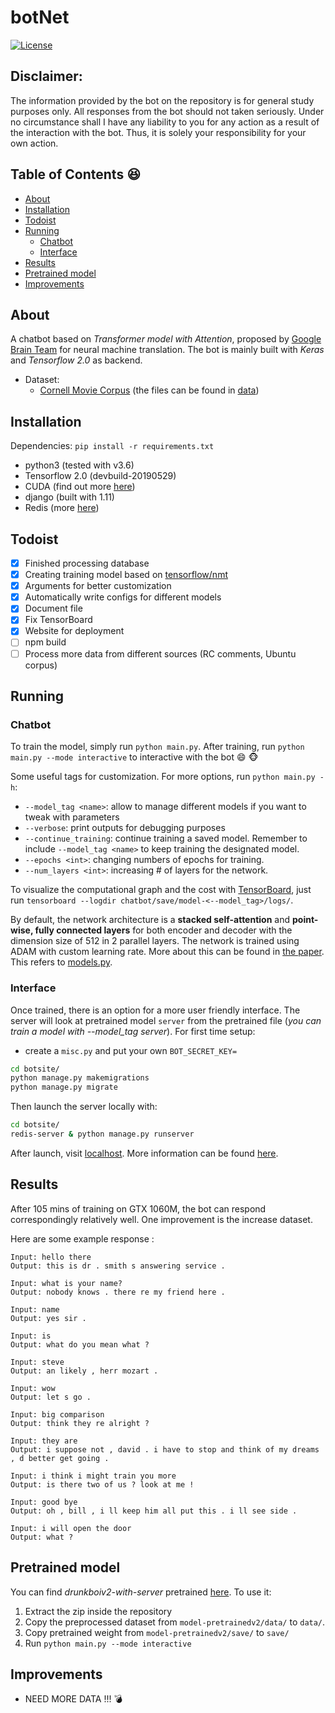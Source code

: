# botNet
[![License](https://img.shields.io/badge/License-Apache%202.0-brightgreen.svg)](https://opensource.org/licenses/Apache-2.0)

## Disclaimer:
The information provided by the bot on the repository is for general study purposes only. All responses from the bot should not taken seriously. Under no circumstance shall I have any liability to you for any action as a result of the interaction with the bot. Thus, it is solely your responsibility for your own action.

## Table of Contents :satisfied:
* [About](#about)
* [Installation](#installation)
* [Todoist](#Todoist)
* [Running](#running)
  * [Chatbot](#chatbot)
  * [Interface](#interface)
* [Results](#results)
* [Pretrained model](#pretrained-model)
* [Improvements](#improvements)

## About

A chatbot based on _Transformer model with Attention_, proposed by [Google Brain Team](https://arxiv.org/pdf/1706.03762.pdf) for neural machine translation. The bot is mainly built with _Keras_ and _Tensorflow 2.0_ as backend.

- Dataset:  
  * [Cornell Movie Corpus](https://www.cs.cornell.edu/~cristian/Cornell_Movie-Dialogs_Corpus.html)
    (the files can be found in [data](data/cornell))

## Installation
Dependencies: `pip install -r requirements.txt`
  - python3 (tested with v3.6)
  - Tensorflow 2.0 (devbuild-20190529)
  - CUDA (find out more [here](https://docs.nvidia.com/cuda/cuda-installation-guide-microsoft-windows/index.html))
  - django (built with 1.11)
  - Redis (more [here](https://redis.io/topics/quickstart))

## Todoist
-   [x] Finished processing database
-   [x] Creating training model based on [tensorflow/nmt](https://github.com/tensorflow/nmt)
-   [x] Arguments for better customization
-   [x] Automatically write configs for different models
-   [x] Document file
-   [x] Fix TensorBoard
-   [x] Website for deployment
-   [ ] npm build
-   [ ] Process more data from different sources (RC comments, Ubuntu corpus)

## Running

### Chatbot

To train the model, simply run `python main.py`. After training, run `python main.py --mode interactive` to interactive with the bot :smile: :monkey_face:

Some useful tags for customization. For more options, run `python main.py -h`:
  * `--model_tag <name>`: allow to manage different models if you want to tweak with parameters
  * `--verbose`: print outputs for debugging purposes
  * `--continue_training`: continue training a saved model. Remember to include `--model_tag <name>` to keep training the designated model.
  * `--epochs <int>`: changing numbers of epochs for training.
  * `--num_layers <int>`: increasing # of layers for the network.

To visualize the computational graph and the cost with [TensorBoard](https://www.tensorflow.org/how_tos/summaries_and_tensorboard/), just run `tensorboard --logdir chatbot/save/model-<--model_tag>/logs/`.

By default, the network architecture is a __stacked self-attention__ and __point-wise, fully connected layers__ for both encoder and decoder with the dimension size of 512 in 2 parallel layers. The network is trained using ADAM with custom learning rate. More about this can be found in [the paper](https://arxiv.org/pdf/1706.03762.pdf). This refers to [models.py](chatbot/model.py).


### Interface

Once trained, there is an option for a more user friendly interface. The server will look at pretrained model `server` from the pretrained file (_you can train a model with --model_tag server_). For first time setup:

- create a `misc.py` and put your own `BOT_SECRET_KEY=`

```bash
cd botsite/
python manage.py makemigrations
python manage.py migrate
```

Then launch the server locally with:

```bash
cd botsite/
redis-server & python manage.py runserver
```

After launch, visit [localhost](http://localhost:8000/). More information can be found [here](https://docs.djangoproject.com/en/1.10/howto/deployment/checklist/).


## Results

After 105 mins of training on GTX 1060M, the bot can respond correspondingly relatively well. One improvement is the increase dataset.

Here are some example response :

    Input: hello there
    Output: this is dr . smith s answering service .

    Input: what is your name?
    Output: nobody knows . there re my friend here .

    Input: name
    Output: yes sir .

    Input: is
    Output: what do you mean what ?

    Input: steve
    Output: an likely , herr mozart .

    Input: wow
    Output: let s go .

    Input: big comparison
    Output: think they re alright ?

    Input: they are
    Output: i suppose not , david . i have to stop and think of my dreams , d better get going .

    Input: i think i might train you more
    Output: is there two of us ? look at me !

    Input: good bye
    Output: oh , bill , i ll keep him all put this . i ll see side .

    Input: i will open the door
    Output: what ?

## Pretrained model

You can find _drunkboiv2-with-server_ pretrained [here](https://drive.google.com/file/d/1vgOqA1Z-BAnaGh1NB9Gkt2envhai2U75/view?usp=sharing). To use it:
  1. Extract the zip inside the repository
  2. Copy the preprocessed dataset from `model-pretrainedv2/data/` to `data/`.
  3. Copy pretrained weight from `model-pretrainedv2/save/` to `save/`
  4. Run `python main.py --mode interactive`

## Improvements
 * NEED MORE DATA !!! :bomb:
